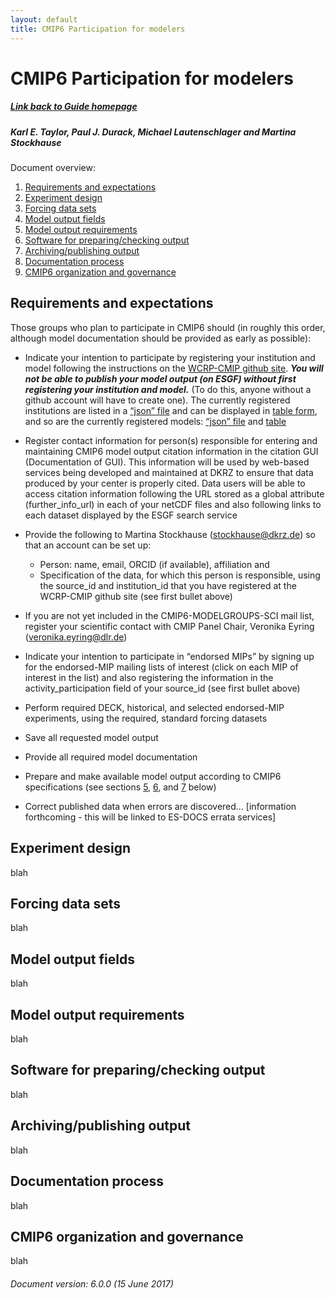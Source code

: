 ```yaml
---
layout: default
title: CMIP6 Participation for modelers
---
```


# CMIP6 Participation for modelers
##### [Link back to Guide homepage][guide]
##### Karl E. Taylor, Paul J. Durack, Michael Lautenschlager and Martina Stockhause

Document overview:
1. [Requirements and expectations](#requirements-and-expectations)
1. [Experiment design](#experiment-design)
1. [Forcing data sets](#forcing-data-sets)
1. [Model output fields](#model-output-fields)
1. [Model output requirements](#model-output-requirements)
1. [Software for preparing/checking output](#software-for-preparing/checking-output)
1. [Archiving/publishing output](#archiving/publishing-output)
1. [Documentation process](#documentation-process)
1. [CMIP6 organization and governance](#cmip6-organization-and-governance)

## Requirements and expectations
Those groups who plan to participate in CMIP6 should (in roughly this order, although
model documentation should be provided as early as possible):

* Indicate your intention to participate by registering your institution and model
 following the instructions on the [WCRP-CMIP github site][wcrpGithubSite].
 ***You will not be able to publish your model output (on ESGF) without first registering
 your institution and model.*** (To do this, anyone without a github account will
 have to create one). The currently registered institutions are listed in a [“json” file][jsonFile]
 and can be displayed in [table form][tableForm], and so are the currently registered
 models: [“json” file][jsonFile] and [table][tableForm]

* Register contact information for person(s) responsible for entering and maintaining
 CMIP6 model output citation information in the citation GUI (Documentation of GUI).
 This information will be used by web-based services being developed and maintained
 at DKRZ to ensure that data produced by your center is properly cited. Data users
 will be able to access citation information following the URL stored as a global
 attribute (further_info_url) in each of your netCDF files and also following links
 to each dataset displayed by the ESGF search service

* Provide the following to Martina Stockhause (stockhause@dkrz.de) so that an account
 can be set up:
  - Person: name, email, ORCID (if available), affiliation and
  - Specification of the data, for which this person is responsible, using the
   source_id and institution_id that you have registered at the WCRP-CMIP github
   site (see first bullet above)


* If you are not yet included in the CMIP6-MODELGROUPS-SCI mail list, register your
 scientific contact with CMIP Panel Chair, Veronika Eyring (veronika.eyring@dlr.de)

* Indicate your intention to participate in “endorsed MIPs” by signing up for the
 endorsed-MIP mailing lists of interest (click on each MIP of interest in the list)
 and also registering the information in the activity_participation field of your
 source_id (see first bullet above)

* Perform required DECK, historical, and selected endorsed-MIP experiments, using
 the required, standard forcing datasets

* Save all requested model output

* Provide all required model documentation

* Prepare and make available model output according to CMIP6 specifications (see
 sections [5](#model-output-requirements), [6](#software-for-preparing/checking-output),
 and [7](#archiving/publishing-output) below)

* Correct published data when errors are discovered... [information forthcoming -
 this will be linked to ES-DOCS errata services]


## Experiment design
blah

## Forcing data sets
blah

## Model output fields
blah

## Model output requirements
blah

## Software for preparing/checking output
blah

## Archiving/publishing output
blah

## Documentation process
blah

## CMIP6 organization and governance
blah

###### Document version: 6.0.0 (15 June 2017)

[guide]: index.html
[requirements]: modelers.html#Requirements
[wcrpGithubSite]: https://github.com/WCRP-CMIP/CMIP6_CVs/blob/master/.github/RegistrationGuidance.md{:target="_blank"}
[jsonFile]: https://github.com/WCRP-CMIP/CMIP6_CVs/blob/master/CMIP6_institution_id.json{:target="_blank"}
[tableForm]: http://rawgit.com/WCRP-CMIP/CMIP6_CVs/master/src/CMIP6_institution_id.html{:target="_blank"}